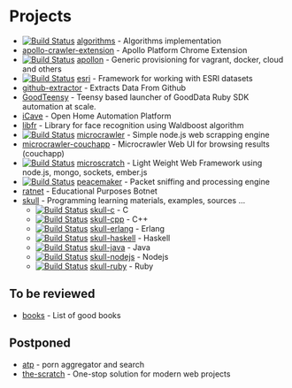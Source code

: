 # Projects

- [![Build Status](https://travis-ci.org/korczis/algorithms.svg?branch=master)](https://travis-ci.org/korczis/algorithms) [algorithms](https://github.com/korczis/algorithms) - Algorithms implementation
- [apollo-crawler-extension](https://github.com/korczis/apollo-crawler-extension) - Apollo Platform Chrome Extension
- [![Build Status](https://travis-ci.org/korczis/apollon.svg?branch=master)](https://travis-ci.org/korczis/apollon) [apollon](https://github.com/korczis/apollon/) - Generic provisioning for vagrant, docker, cloud and others
- [![Build Status](https://travis-ci.org/korczis/esri.svg?branch=master)](https://travis-ci.org/korczis/esri) [esri](https://github.com/korczis/esri) - Framework for working with ESRI datasets
- [github-extractor](https://github.com/korczis/github-extractor) - Extracts Data From Github
- [GoodTeensy](https://gist.github.com/korczis/cdf330432fa7b4b52aba) - Teensy based launcher of GoodData Ruby SDK automation at scale.
- [iCave](https://github.com/korczis/icave) - Open Home Automation Platform
- [libfr](https://github.com/korczis/libfr) - Library for face recognition using Waldboost algorithm
- [![Build Status](https://travis-ci.org/korczis/microcrawler.png)](https://travis-ci.org/korczis/microcrawler) [microcrawler](https://github.com/korczis/microcrawler) - Simple node.js web scrapping engine
- [microcrawler-couchapp](https://github.com/korczis/microcrawler-couchapp) - Microcrawler Web UI for browsing results (couchapp)
- [![Build Status](https://travis-ci.org/ApolloCrawler/microscratch.svg?branch=master)](https://travis-ci.org/ApolloCrawler/microscratch) [microscratch](https://github.com/korczis/microscratch) - Light Weight Web Framework using node.js, mongo, sockets, ember.js
- [![Build Status](https://travis-ci.org/korczis/peacemaker.svg?branch=master)](https://travis-ci.org/korczis/peacemaker) [peacemaker](https://github.com/korczis/peacemaker) - Packet sniffing and processing engine
- [ratnet](https://github.com/korczis/ratnet) - Educational Purposes Botnet
- [skull](https://github.com/korczis/skull) - Programming learning materials, examples, sources ...
  * [![Build Status](https://travis-ci.org/korczis/skull-c.svg?branch=master)](https://travis-ci.org/korczis/skull-c) [skull-c](https://github.com/korczis/skull-c) - C
  * [![Build Status](https://travis-ci.org/korczis/skull-cpp.svg?branch=master)](https://travis-ci.org/korczis/skull-cpp) [skull-cpp](https://github.com/korczis/skull-cpp) - C++
  * [![Build Status](https://travis-ci.org/korczis/skull-erlang.svg?branch=master)](https://travis-ci.org/korczis/skull-erlang) [skull-erlang](https://github.com/korczis/skull-erlang) - Erlang
  * [![Build Status](https://travis-ci.org/korczis/skull-haskell.svg?branch=master)](https://travis-ci.org/korczis/skull-haskell) [skull-haskell](https://github.com/korczis/skull-haskell) - Haskell
  * [![Build Status](https://travis-ci.org/korczis/skull-java.svg?branch=master)](https://travis-ci.org/korczis/skull-java) [skull-java](https://github.com/korczis/skull-java) - Java
  * [![Build Status](https://travis-ci.org/korczis/skull-nodejs.svg?branch=master)](https://travis-ci.org/korczis/skull-nodejs) [skull-nodejs](https://github.com/korczis/skull-nodejs) - Nodejs
  * [![Build Status](https://travis-ci.org/korczis/skull-ruby.svg?branch=master)](https://travis-ci.org/korczis/skull-ruby) [skull-ruby](https://github.com/korczis/skull-ruby) - Ruby

## To be reviewed

- [books](https://github.com/korczis/books) - List of good books

## Postponed

- [atp](https://github.com/korczis/atp) - porn aggregator and search
- [the-scratch](https://github.com/korczis/the-scratch) - One-stop solution for modern web projects
